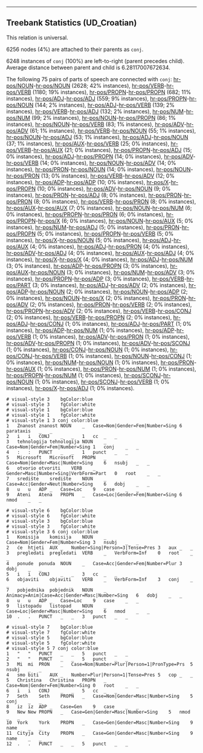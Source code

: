 

--------------------------------------------------------------------------------

## Treebank Statistics (UD_Croatian)

This relation is universal.

6256 nodes (4%) are attached to their parents as `conj`.

6248 instances of `conj` (100%) are left-to-right (parent precedes child).
Average distance between parent and child is 6.28117007672634.

The following 75 pairs of parts of speech are connected with `conj`: [hr-pos/NOUN]()-[hr-pos/NOUN]() (2628; 42% instances), [hr-pos/VERB]()-[hr-pos/VERB]() (1180; 19% instances), [hr-pos/PROPN]()-[hr-pos/PROPN]() (682; 11% instances), [hr-pos/ADJ]()-[hr-pos/ADJ]() (559; 9% instances), [hr-pos/PROPN]()-[hr-pos/NOUN]() (144; 2% instances), [hr-pos/ADJ]()-[hr-pos/VERB]() (139; 2% instances), [hr-pos/VERB]()-[hr-pos/ADJ]() (132; 2% instances), [hr-pos/NUM]()-[hr-pos/NUM]() (99; 2% instances), [hr-pos/NOUN]()-[hr-pos/PROPN]() (86; 1% instances), [hr-pos/NOUN]()-[hr-pos/VERB]() (83; 1% instances), [hr-pos/ADV]()-[hr-pos/ADV]() (61; 1% instances), [hr-pos/VERB]()-[hr-pos/NOUN]() (55; 1% instances), [hr-pos/NOUN]()-[hr-pos/ADJ]() (53; 1% instances), [hr-pos/ADJ]()-[hr-pos/NOUN]() (37; 1% instances), [hr-pos/AUX]()-[hr-pos/VERB]() (25; 0% instances), [hr-pos/VERB]()-[hr-pos/AUX]() (21; 0% instances), [hr-pos/PROPN]()-[hr-pos/ADJ]() (15; 0% instances), [hr-pos/ADJ]()-[hr-pos/PROPN]() (14; 0% instances), [hr-pos/ADV]()-[hr-pos/VERB]() (14; 0% instances), [hr-pos/NOUN]()-[hr-pos/ADV]() (14; 0% instances), [hr-pos/PRON]()-[hr-pos/NOUN]() (14; 0% instances), [hr-pos/NOUN]()-[hr-pos/PRON]() (13; 0% instances), [hr-pos/VERB]()-[hr-pos/ADV]() (12; 0% instances), [hr-pos/ADP]()-[hr-pos/ADP]() (10; 0% instances), [hr-pos/X]()-[hr-pos/PROPN]() (10; 0% instances), [hr-pos/ADV]()-[hr-pos/NOUN]() (9; 0% instances), [hr-pos/PRON]()-[hr-pos/ADJ]() (8; 0% instances), [hr-pos/PRON]()-[hr-pos/PRON]() (8; 0% instances), [hr-pos/VERB]()-[hr-pos/PRON]() (8; 0% instances), [hr-pos/AUX]()-[hr-pos/AUX]() (7; 0% instances), [hr-pos/NOUN]()-[hr-pos/NUM]() (6; 0% instances), [hr-pos/PROPN]()-[hr-pos/PRON]() (6; 0% instances), [hr-pos/PROPN]()-[hr-pos/X]() (6; 0% instances), [hr-pos/NOUN]()-[hr-pos/AUX]() (5; 0% instances), [hr-pos/NUM]()-[hr-pos/ADJ]() (5; 0% instances), [hr-pos/PRON]()-[hr-pos/PROPN]() (5; 0% instances), [hr-pos/PROPN]()-[hr-pos/VERB]() (5; 0% instances), [hr-pos/X]()-[hr-pos/NOUN]() (5; 0% instances), [hr-pos/ADJ]()-[hr-pos/AUX]() (4; 0% instances), [hr-pos/ADJ]()-[hr-pos/PRON]() (4; 0% instances), [hr-pos/ADV]()-[hr-pos/ADJ]() (4; 0% instances), [hr-pos/AUX]()-[hr-pos/ADJ]() (4; 0% instances), [hr-pos/X]()-[hr-pos/X]() (4; 0% instances), [hr-pos/ADJ]()-[hr-pos/NUM]() (3; 0% instances), [hr-pos/ADP]()-[hr-pos/PROPN]() (3; 0% instances), [hr-pos/AUX]()-[hr-pos/NOUN]() (3; 0% instances), [hr-pos/NUM]()-[hr-pos/ADV]() (3; 0% instances), [hr-pos/PROPN]()-[hr-pos/ADP]() (3; 0% instances), [hr-pos/VERB]()-[hr-pos/PART]() (3; 0% instances), [hr-pos/ADJ]()-[hr-pos/ADV]() (2; 0% instances), [hr-pos/ADP]()-[hr-pos/NOUN]() (2; 0% instances), [hr-pos/NOUN]()-[hr-pos/ADP]() (2; 0% instances), [hr-pos/NOUN]()-[hr-pos/X]() (2; 0% instances), [hr-pos/PRON]()-[hr-pos/ADV]() (2; 0% instances), [hr-pos/PRON]()-[hr-pos/VERB]() (2; 0% instances), [hr-pos/PROPN]()-[hr-pos/ADV]() (2; 0% instances), [hr-pos/VERB]()-[hr-pos/CONJ]() (2; 0% instances), [hr-pos/VERB]()-[hr-pos/PROPN]() (2; 0% instances), [hr-pos/ADJ]()-[hr-pos/CONJ]() (1; 0% instances), [hr-pos/ADJ]()-[hr-pos/PART]() (1; 0% instances), [hr-pos/ADP]()-[hr-pos/NUM]() (1; 0% instances), [hr-pos/ADP]()-[hr-pos/VERB]() (1; 0% instances), [hr-pos/ADV]()-[hr-pos/PRON]() (1; 0% instances), [hr-pos/ADV]()-[hr-pos/PROPN]() (1; 0% instances), [hr-pos/ADV]()-[hr-pos/SCONJ]() (1; 0% instances), [hr-pos/CONJ]()-[hr-pos/NOUN]() (1; 0% instances), [hr-pos/CONJ]()-[hr-pos/VERB]() (1; 0% instances), [hr-pos/NOUN]()-[hr-pos/CONJ]() (1; 0% instances), [hr-pos/NUM]()-[hr-pos/NOUN]() (1; 0% instances), [hr-pos/PRON]()-[hr-pos/AUX]() (1; 0% instances), [hr-pos/PRON]()-[hr-pos/NUM]() (1; 0% instances), [hr-pos/PROPN]()-[hr-pos/NUM]() (1; 0% instances), [hr-pos/SCONJ]()-[hr-pos/NOUN]() (1; 0% instances), [hr-pos/SCONJ]()-[hr-pos/VERB]() (1; 0% instances), [hr-pos/X]()-[hr-pos/ADJ]() (1; 0% instances).


~~~ conllu
# visual-style 3	bgColor:blue
# visual-style 3	fgColor:white
# visual-style 1	bgColor:blue
# visual-style 1	fgColor:white
# visual-style 1 3 conj	color:blue
1	Znanost	znanost	NOUN	_	Case=Nom|Gender=Fem|Number=Sing	6	parataxis	_	_
2	i	i	CONJ	_	_	1	cc	_	_
3	tehnologija	tehnologija	NOUN	_	Case=Nom|Gender=Fem|Number=Sing	1	conj	_	_
4	:	:	PUNCT	_	_	1	punct	_	_
5	Microsoft	Microsoft	PROPN	_	Case=Nom|Gender=Masc|Number=Sing	6	nsubj	_	_
6	otvorio	otvoriti	VERB	_	Gender=Masc|Number=Sing|VerbForm=Part	0	root	_	_
7	središte	središte	NOUN	_	Case=Acc|Gender=Neut|Number=Sing	6	dobj	_	_
8	u	u	ADP	_	Case=Loc	9	case	_	_
9	Ateni	Atena	PROPN	_	Case=Loc|Gender=Fem|Number=Sing	6	nmod	_	_

~~~


~~~ conllu
# visual-style 6	bgColor:blue
# visual-style 6	fgColor:white
# visual-style 3	bgColor:blue
# visual-style 3	fgColor:white
# visual-style 3 6 conj	color:blue
1	Komisija	komisija	NOUN	_	Case=Nom|Gender=Fem|Number=Sing	3	nsubj	_	_
2	će	htjeti	AUX	_	Number=Sing|Person=3|Tense=Pres	3	aux	_	_
3	pregledati	pregledati	VERB	_	VerbForm=Inf	0	root	_	_
4	ponude	ponuda	NOUN	_	Case=Acc|Gender=Fem|Number=Plur	3	dobj	_	_
5	i	i	CONJ	_	_	3	cc	_	_
6	objaviti	objaviti	VERB	_	VerbForm=Inf	3	conj	_	_
7	pobjednika	pobjednik	NOUN	_	Animacy=Anim|Case=Acc|Gender=Masc|Number=Sing	6	dobj	_	_
8	u	u	ADP	_	Case=Loc	9	case	_	_
9	listopadu	listopad	NOUN	_	Case=Loc|Gender=Masc|Number=Sing	6	nmod	_	_
10	.	.	PUNCT	_	_	3	punct	_	_

~~~


~~~ conllu
# visual-style 7	bgColor:blue
# visual-style 7	fgColor:white
# visual-style 5	bgColor:blue
# visual-style 5	fgColor:white
# visual-style 5 7 conj	color:blue
1	"	"	PUNCT	_	_	5	punct	_	_
2	"	"	PUNCT	_	_	5	punct	_	_
3	Mi	mi	PRON	_	Case=Nom|Number=Plur|Person=1|PronType=Prs	5	nsubj	_	_
4	smo	biti	AUX	_	Number=Plur|Person=1|Tense=Pres	5	cop	_	_
5	Christina	Christina	PROPN	_	Case=Nom|Gender=Fem|Number=Sing	0	root	_	_
6	i	i	CONJ	_	_	5	cc	_	_
7	Seth	Seth	PROPN	_	Case=Nom|Gender=Masc|Number=Sing	5	conj	_	_
8	iz	iz	ADP	_	Case=Gen	9	case	_	_
9	New	New	PROPN	_	Case=Gen|Gender=Masc|Number=Sing	5	nmod	_	_
10	York	York	PROPN	_	Case=Gen|Gender=Masc|Number=Sing	9	name	_	_
11	Cityja	City	PROPN	_	Case=Gen|Gender=Masc|Number=Sing	9	name	_	_
12	.	.	PUNCT	_	_	5	punct	_	_

~~~


